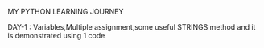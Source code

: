 MY PYTHON LEARNING JOURNEY

DAY-1 : Variables,Multiple assignment,some useful STRINGS method and it is demonstrated using 1 code
